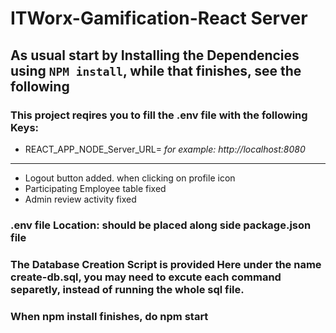 # ITWorx-Gamification-React Server
## As usual start by Installing the Dependencies using `NPM install`, while that finishes, see the following
### This project reqires you to fill the **.env** file with the following Keys:

- REACT_APP_NODE_Server_URL= 
	_for example: http://localhost:8080_
---
* Logout button added. when clicking on profile icon
* Participating Employee table fixed
* Admin review activity fixed

### .env file Location: should be placed along side package.json file

### The Database Creation Script is provided Here under the name create-db.sql, you may need to excute each command separetly, instead of running the whole sql file.

### When npm install finishes, do npm start
